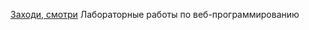 [Заходи, смотри](https://dmitryboboshko.github.io/webProgrammingLabs.github.io)
Лабораторные работы по веб-программированию

